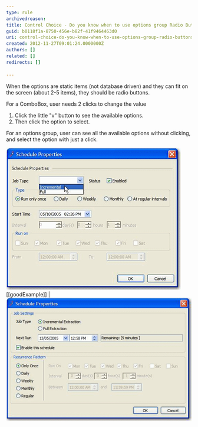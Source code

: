 ```yaml
---
type: rule
archivedreason: 
title: Control Choice - Do you know when to use options group Radio Buttons instead of ComboBox?
guid: b0118f1a-8750-456e-b82f-41f9464463d0
uri: control-choice-do-you-know-when-to-use-options-group-radio-buttons-instead-of-combobox
created: 2012-11-27T09:01:24.0000000Z
authors: []
related: []
redirects: []

---
```


When the options are static items (not database driven) and they can fit on the screen (about 2-5 items), they should be radio buttons.

<!--endintro-->

For a ComboBox, user needs 2 clicks to change the value

1. Click the little "v" button to see the available options.
2. Then click the option to select.


For an options group, user can see all the available options without clicking, and select the option with just a click.

![ComboBox is used for ](../../assets/NotUsingRadioButtons.gif)
[[goodExample]]
| ![Radio Buttons are used and aligned vertically](../../assets/UsingRadioButtons.gif)
